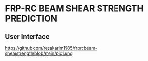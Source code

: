 # FRP-RC BEAM SHEAR STRENGTH PREDICTION
## User Interface
https://github.com/rezakarim1585/frprcbeam-shearstrength/blob/main/pic1.png

